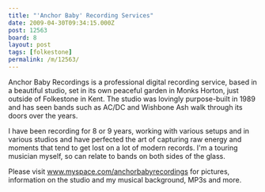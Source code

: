 ```yaml
---
title: "'Anchor Baby' Recording Services"
date: 2009-04-30T09:34:15.000Z
post: 12563
board: 8
layout: post
tags: [folkestone]
permalink: /m/12563/
---
```

Anchor Baby Recordings is a professional digital recording service, based in a beautiful studio, set in its own peaceful garden in Monks Horton, just outside of Folkestone in Kent. The studio was lovingly purpose-built in 1989 and has seen bands such as AC/DC and Wishbone Ash walk through its doors over the years.

I have been recording for 8 or 9 years, working with various setups and in various studios and have perfected the art of capturing raw energy and moments that tend to get lost on a lot of modern records. I'm a touring musician myself, so can relate to bands on both sides of the glass.

Please visit www.myspace.com/anchorbabyrecordings for pictures, information on the studio and my musical background, MP3s and more.

